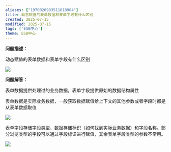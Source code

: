 ```yaml
---
aliases: ["1970020983511818904"]
title: 动态赋值的表单数据和表单字段有什么区别
created: 2025-07-15
modified: 2025-07-15
tags: ['ESB中心']
theme: ESB中心
---
```


**问题描述：**

动态赋值的表单数据和表单字段有什么区别

![](02a601691700db005aaaa876d23aedd0.jpg)

**问题解答：**

表单数据提供处理过的业务数据，表单字段提供原始的数据结构属性

表单数据是实际业务数据，一般获取数据赋值给上下文的其他参数或者字段时都是从表单数据取值

![](96e8b9390d3ea553a0e40ada0b1f8747.jpg)

表单字段存储字段类型、数据存储标识（如何找到实际业务数据）和字段名称。部分浏览类型的字段可以通过字段标识进行赋值，其余表单字段类型的参数不常用。

![](3b0b4b155f9ae5252df941bc533914ac.jpg)